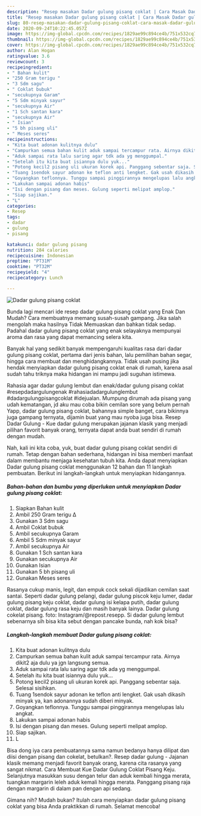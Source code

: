 ```yaml
---
description: "Resep masakan Dadar gulung pisang coklat | Cara Masak Dadar gulung pisang coklat Yang Sempurna"
title: "Resep masakan Dadar gulung pisang coklat | Cara Masak Dadar gulung pisang coklat Yang Sempurna"
slug: 80-resep-masakan-dadar-gulung-pisang-coklat-cara-masak-dadar-gulung-pisang-coklat-yang-sempurna
date: 2020-09-24T10:22:45.057Z
image: https://img-global.cpcdn.com/recipes/1829ae99c894ce4b/751x532cq70/dadar-gulung-pisang-coklat-foto-resep-utama.jpg
thumbnail: https://img-global.cpcdn.com/recipes/1829ae99c894ce4b/751x532cq70/dadar-gulung-pisang-coklat-foto-resep-utama.jpg
cover: https://img-global.cpcdn.com/recipes/1829ae99c894ce4b/751x532cq70/dadar-gulung-pisang-coklat-foto-resep-utama.jpg
author: Alan Hogan
ratingvalue: 3.6
reviewcount: 3
recipeingredient:
- " Bahan kulit"
- "250 Gram terigu "
- "3 Sdm sagu"
- " Coklat bubuk"
- "secukupnya Garam"
- "5 Sdm minyak sayur"
- "secukupnya Air"
- "1 Sch santan kara"
- "secukupnya Air"
- " Isian"
- "5 bh pisang uli"
- " Meses seres"
recipeinstructions:
- "Kita buat adonan kulitnya dulu"
- "Campurkan semua bahan kulit aduk sampai tercampur rata. Airnya dikit2 aja dulu ya jgn langsung semua."
- "Aduk sampai rata lalu saring agar tdk ada yg menggumpal."
- "Setelah itu kita buat isiannya dulu yuk..."
- "Potong kecil2 pisang uli ukuran korek api. Panggang sebentar saja. Selesai sisihkan."
- "Tuang 1sendok sayur adonan ke teflon anti lengket. Gak usah dikasih minyak ya, kan adonannya sudah diberi minyak."
- "Goyangkan teflonnya. Tunggu sampai pinggirannya mengelupas lalu angkat."
- "Lakukan sampai adonan habis"
- "Isi dengan pisang dan meses. Gulung seperti melipat amplop."
- "Siap sajikan."
- "L"
categories:
- Resep
tags:
- dadar
- gulung
- pisang

katakunci: dadar gulung pisang 
nutrition: 284 calories
recipecuisine: Indonesian
preptime: "PT31M"
cooktime: "PT32M"
recipeyield: "4"
recipecategory: Lunch

---
```



![Dadar gulung pisang coklat](https://img-global.cpcdn.com/recipes/1829ae99c894ce4b/751x532cq70/dadar-gulung-pisang-coklat-foto-resep-utama.jpg)

Bunda lagi mencari ide resep dadar gulung pisang coklat yang Enak Dan Mudah? Cara membuatnya memang susah-susah gampang. Jika salah mengolah maka hasilnya Tidak Memuaskan dan bahkan tidak sedap. Padahal dadar gulung pisang coklat yang enak selayaknya mempunyai aroma dan rasa yang dapat memancing selera kita.

Banyak hal yang sedikit banyak mempengaruhi kualitas rasa dari dadar gulung pisang coklat, pertama dari jenis bahan, lalu pemilihan bahan segar, hingga cara membuat dan menghidangkannya. Tidak usah pusing jika hendak menyiapkan dadar gulung pisang coklat enak di rumah, karena asal sudah tahu triknya maka hidangan ini mampu jadi suguhan istimewa.

Rahasia agar dadar gulung lembut dan enak/dadar gulung pisang coklat #resepdadargulungenak #rahasiadadargulunglembut #dadargulungpisangcoklat #idejualan. Mumpung dirumah ada pisang yang udah kematangan, jd aku mau coba bikin cemilan sore yang belum pernah Yapp, dadar gulung pisang coklat, bahannya simple banget, cara bikinnya juga gampang ternyata, dijamin buat yang mau nyoba juga bisa. Resep Dadar Gulung - Kue dadar gulung merupakan jajanan klasik yang menjadi pilihan favorit banyak orang, ternyata dapat anda buat sendiri di rumah dengan mudah.


Nah, kali ini kita coba, yuk, buat dadar gulung pisang coklat sendiri di rumah. Tetap dengan bahan sederhana, hidangan ini bisa memberi manfaat dalam membantu menjaga kesehatan tubuh kita. Anda dapat menyiapkan Dadar gulung pisang coklat menggunakan 12 bahan dan 11 langkah pembuatan. Berikut ini langkah-langkah untuk menyiapkan hidangannya.

<!--inarticleads1-->

##### Bahan-bahan dan bumbu yang diperlukan untuk menyiapkan Dadar gulung pisang coklat:

1. Siapkan  Bahan kulit
1. Ambil 250 Gram terigu ∆
1. Gunakan 3 Sdm sagu
1. Ambil  Coklat bubuk
1. Ambil secukupnya Garam
1. Ambil 5 Sdm minyak sayur
1. Ambil secukupnya Air
1. Gunakan 1 Sch santan kara
1. Gunakan secukupnya Air
1. Gunakan  Isian
1. Gunakan 5 bh pisang uli
1. Gunakan  Meses seres


Rasanya cukup manis, legit, dan empuk cock sekali dijadikan cemilan saat santai. Seperti dadar gulung pelangi, dadar gulung piscok keju lumer, dadar gulung pisang keju coklat, dadar gulung isi kelapa putih, dadar gulung coklat, dadar gulung rasa keju dan masih banyak lainya. Dadar gulung cokelat pisang. foto: Instagram/@repost.resepp. Si dadar gulung lembut sebenarnya sih bisa kita sebut dengan pancake bunda, nah kok bisa? 

<!--inarticleads2-->

##### Langkah-langkah membuat Dadar gulung pisang coklat:

1. Kita buat adonan kulitnya dulu
1. Campurkan semua bahan kulit aduk sampai tercampur rata. Airnya dikit2 aja dulu ya jgn langsung semua.
1. Aduk sampai rata lalu saring agar tdk ada yg menggumpal.
1. Setelah itu kita buat isiannya dulu yuk...
1. Potong kecil2 pisang uli ukuran korek api. Panggang sebentar saja. Selesai sisihkan.
1. Tuang 1sendok sayur adonan ke teflon anti lengket. Gak usah dikasih minyak ya, kan adonannya sudah diberi minyak.
1. Goyangkan teflonnya. Tunggu sampai pinggirannya mengelupas lalu angkat.
1. Lakukan sampai adonan habis
1. Isi dengan pisang dan meses. Gulung seperti melipat amplop.
1. Siap sajikan.
1. L


Bisa dong iya cara pembuatannya sama namun bedanya hanya dilipat dan diisi dengan pisang dan cokelat, betulkan?. Resep dadar gulung - Jajanan klasik memang menjadi favorit banyak orang, karena cita rasanya yang sangat nikmat. Cara Membuat Kue Dadar Gulung Coklat Pisang Keju. Selanjutnya masukkan susu dengan telur dan aduk kembali hingga merata, tuangkan margarin leleh aduk kemali hingga merata. Panggang pisang raja dengan margarin di dalam pan dengan api sedang. 

Gimana nih? Mudah bukan? Itulah cara menyiapkan dadar gulung pisang coklat yang bisa Anda praktikkan di rumah. Selamat mencoba!
